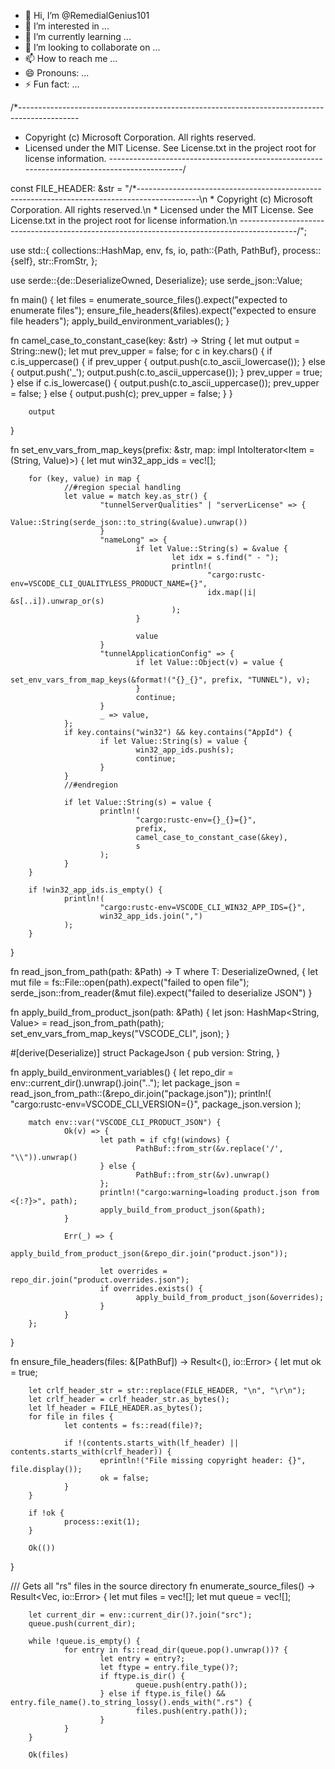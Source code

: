- 👋 Hi, I’m @RemedialGenius101
- 👀 I’m interested in ...
- 🌱 I’m currently learning ...
- 💞️ I’m looking to collaborate on ...
- 📫 How to reach me ...
- 😄 Pronouns: ...
- ⚡ Fun fact: ...

<!---
RemedialGenius101/RemedialGenius101 is a ✨ special ✨ repository because its `README.md` (this file) appears on your GitHub profile.
You can click the Preview link to take a look at your changes.
--->
/*---------------------------------------------------------------------------------------------
 *  Copyright (c) Microsoft Corporation. All rights reserved.
 *  Licensed under the MIT License. See License.txt in the project root for license information.
 *--------------------------------------------------------------------------------------------*/

const FILE_HEADER: &str = "/*---------------------------------------------------------------------------------------------\n *  Copyright (c) Microsoft Corporation. All rights reserved.\n *  Licensed under the MIT License. See License.txt in the project root for license information.\n *--------------------------------------------------------------------------------------------*/";

use std::{
        collections::HashMap,
        env, fs, io,
        path::{Path, PathBuf},
        process::{self},
        str::FromStr,
};

use serde::{de::DeserializeOwned, Deserialize};
use serde_json::Value;

fn main() {
        let files = enumerate_source_files().expect("expected to enumerate files");
        ensure_file_headers(&files).expect("expected to ensure file headers");
        apply_build_environment_variables();
}

fn camel_case_to_constant_case(key: &str) -> String {
        let mut output = String::new();
        let mut prev_upper = false;
        for c in key.chars() {
                if c.is_uppercase() {
                        if prev_upper {
                                output.push(c.to_ascii_lowercase());
                        } else {
                                output.push('_');
                                output.push(c.to_ascii_uppercase());
                        }
                        prev_upper = true;
                } else if c.is_lowercase() {
                        output.push(c.to_ascii_uppercase());
                        prev_upper = false;
                } else {
                        output.push(c);
                        prev_upper = false;
                }
        }

        output
}

fn set_env_vars_from_map_keys(prefix: &str, map: impl IntoIterator<Item = (String, Value)>) {
        let mut win32_app_ids = vec![];

        for (key, value) in map {
                //#region special handling
                let value = match key.as_str() {
                        "tunnelServerQualities" | "serverLicense" => {
                                Value::String(serde_json::to_string(&value).unwrap())
                        }
                        "nameLong" => {
                                if let Value::String(s) = &value {
                                        let idx = s.find(" - ");
                                        println!(
                                                "cargo:rustc-env=VSCODE_CLI_QUALITYLESS_PRODUCT_NAME={}",
                                                idx.map(|i| &s[..i]).unwrap_or(s)
                                        );
                                }

                                value
                        }
                        "tunnelApplicationConfig" => {
                                if let Value::Object(v) = value {
                                        set_env_vars_from_map_keys(&format!("{}_{}", prefix, "TUNNEL"), v);
                                }
                                continue;
                        }
                        _ => value,
                };
                if key.contains("win32") && key.contains("AppId") {
                        if let Value::String(s) = value {
                                win32_app_ids.push(s);
                                continue;
                        }
                }
                //#endregion

                if let Value::String(s) = value {
                        println!(
                                "cargo:rustc-env={}_{}={}",
                                prefix,
                                camel_case_to_constant_case(&key),
                                s
                        );
                }
        }

        if !win32_app_ids.is_empty() {
                println!(
                        "cargo:rustc-env=VSCODE_CLI_WIN32_APP_IDS={}",
                        win32_app_ids.join(",")
                );
        }
}

fn read_json_from_path<T>(path: &Path) -> T
where
        T: DeserializeOwned,
{
        let mut file = fs::File::open(path).expect("failed to open file");
        serde_json::from_reader(&mut file).expect("failed to deserialize JSON")
}

fn apply_build_from_product_json(path: &Path) {
        let json: HashMap<String, Value> = read_json_from_path(path);
        set_env_vars_from_map_keys("VSCODE_CLI", json);
}

#[derive(Deserialize)]
struct PackageJson {
        pub version: String,
}

fn apply_build_environment_variables() {
        let repo_dir = env::current_dir().unwrap().join("..");
        let package_json = read_json_from_path::<PackageJson>(&repo_dir.join("package.json"));
        println!(
                "cargo:rustc-env=VSCODE_CLI_VERSION={}",
                package_json.version
        );

        match env::var("VSCODE_CLI_PRODUCT_JSON") {
                Ok(v) => {
                        let path = if cfg!(windows) {
                                PathBuf::from_str(&v.replace('/', "\\")).unwrap()
                        } else {
                                PathBuf::from_str(&v).unwrap()
                        };
                        println!("cargo:warning=loading product.json from <{:?}>", path);
                        apply_build_from_product_json(&path);
                }

                Err(_) => {
                        apply_build_from_product_json(&repo_dir.join("product.json"));

                        let overrides = repo_dir.join("product.overrides.json");
                        if overrides.exists() {
                                apply_build_from_product_json(&overrides);
                        }
                }
        };
}

fn ensure_file_headers(files: &[PathBuf]) -> Result<(), io::Error> {
        let mut ok = true;

        let crlf_header_str = str::replace(FILE_HEADER, "\n", "\r\n");
        let crlf_header = crlf_header_str.as_bytes();
        let lf_header = FILE_HEADER.as_bytes();
        for file in files {
                let contents = fs::read(file)?;

                if !(contents.starts_with(lf_header) || contents.starts_with(crlf_header)) {
                        eprintln!("File missing copyright header: {}", file.display());
                        ok = false;
                }
        }

        if !ok {
                process::exit(1);
        }

        Ok(())
}

/// Gets all "rs" files in the source directory
fn enumerate_source_files() -> Result<Vec<PathBuf>, io::Error> {
        let mut files = vec![];
        let mut queue = vec![];

        let current_dir = env::current_dir()?.join("src");
        queue.push(current_dir);

        while !queue.is_empty() {
                for entry in fs::read_dir(queue.pop().unwrap())? {
                        let entry = entry?;
                        let ftype = entry.file_type()?;
                        if ftype.is_dir() {
                                queue.push(entry.path());
                        } else if ftype.is_file() && entry.file_name().to_string_lossy().ends_with(".rs") {
                                files.push(entry.path());
                        }
                }
        }

        Ok(files)